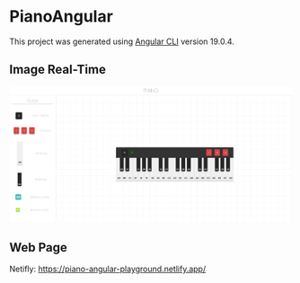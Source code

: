 # PianoAngular

This project was generated using [Angular CLI](https://github.com/angular/angular-cli) version 19.0.4.

## Image Real-Time

![Image of page working](Images/PagesWorking.jpeg)

## Web Page

Netifly: https://piano-angular-playground.netlify.app/
